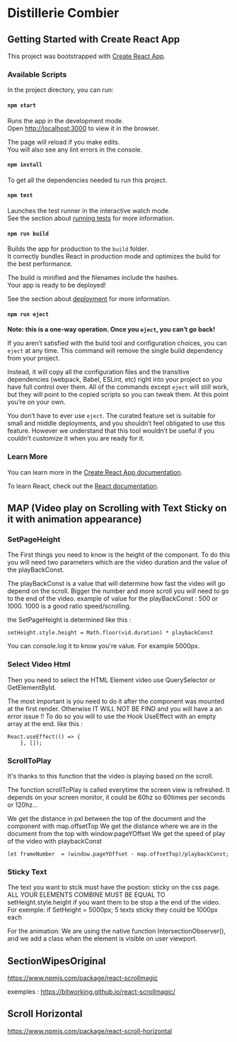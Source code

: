 # Distillerie Combier


## Getting Started with Create React App

This project was bootstrapped with [Create React App](https://github.com/facebook/create-react-app).

### Available Scripts

In the project directory, you can run:

#### `npm start`

Runs the app in the development mode.\
Open [http://localhost:3000](http://localhost:3000) to view it in the browser.

The page will reload if you make edits.\
You will also see any lint errors in the console.

#### `npm install`

To get all the dependencies needed tu run this project.

#### `npm test`

Launches the test runner in the interactive watch mode.\
See the section about [running tests](https://facebook.github.io/create-react-app/docs/running-tests) for more information.

#### `npm run build`

Builds the app for production to the `build` folder.\
It correctly bundles React in production mode and optimizes the build for the best performance.

The build is minified and the filenames include the hashes.\
Your app is ready to be deployed!

See the section about [deployment](https://facebook.github.io/create-react-app/docs/deployment) for more information.

#### `npm run eject`

**Note: this is a one-way operation. Once you `eject`, you can’t go back!**

If you aren’t satisfied with the build tool and configuration choices, you can `eject` at any time. This command will remove the single build dependency from your project.

Instead, it will copy all the configuration files and the transitive dependencies (webpack, Babel, ESLint, etc) right into your project so you have full control over them. All of the commands except `eject` will still work, but they will point to the copied scripts so you can tweak them. At this point you’re on your own.

You don’t have to ever use `eject`. The curated feature set is suitable for small and middle deployments, and you shouldn’t feel obligated to use this feature. However we understand that this tool wouldn’t be useful if you couldn’t customize it when you are ready for it.

### Learn More

You can learn more in the [Create React App documentation](https://facebook.github.io/create-react-app/docs/getting-started).

To learn React, check out the [React documentation](https://reactjs.org/).



## MAP (Video play on Scrolling with Text Sticky on it with animation appearance)

### SetPageHeight

The First things you need to know is the height of the componant.
To do this you will need two parameters which are the video duration and the value of the playBackConst.

The playBackConst is a value that will determine how fast the video will go depend on the scroll.
Bigger the number and more scroll you will need to go to the end of the video.
example of value for the playBackConst : 500 or 1000. 1000 is a good ratio speed/scrolling.

the SetPageHeight is determined like this :

    setHeight.style.height = Math.floor(vid.duration) * playbackConst

You can console.log it to know you're value. For example 5000px.


### Select Video Html

Then you need to select the HTML Element video use QuerySelector or GetElementById.

The most important is you need to do it after the component was mounted at the first render. Otherwise IT WILL NOT BE FIND and you will have a an error issue !!
To do so you will to use the Hook UseEffect with an empty array at the end. like this :

    React.useEffect(() => {
        }, []);


### ScrollToPlay

It's thanks to this function that the video is playing based on the scroll.

The function scrollToPlay is called everytime the screen view is refreshed. It depends on your screen monitor, it could be 60hz so 60times per seconds or 120hz...

We get the distance in pxl between the top of the document and the component with map.offsetTop
We get the distance where we are in the document from the top with window.pageYOffset
We get the speed of play of the video with playbackConst

    let frameNumber  = (window.pageYOffset - map.offsetTop)/playbackConst;


### Sticky Text

The text you want to stcik must have the postion: sticky on the css page.
ALL YOUR ELEMENTS COMBINE MUST BE EQUAL TO setHeight.style.height
if you want them to be stop a the end of the video.
For exemple: if SetHeight = 5000px; 5 texts sticky they could be 1000px each


For the animation: 
We are using the native function IntersectionObserver(), and we add a class when the element is visible on user viewport.

## SectionWipesOriginal

https://www.npmjs.com/package/react-scrollmagic

exemples :
https://bitworking.github.io/react-scrollmagic/


## Scroll Horizontal

https://www.npmjs.com/package/react-scroll-horizontal